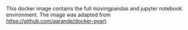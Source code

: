 This docker image contains the full movingpandas and jupyter notebook environment. The image was adapted from https://github.com/aarande/docker-pyart.